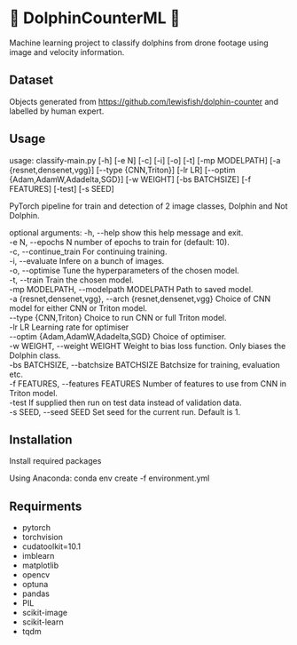 # :dolphin: DolphinCounterML :dolphin:
Machine learning project to classify dolphins from drone footage using image and velocity information.

## Dataset 
Objects generated from https://github.com/lewisfish/dolphin-counter and labelled by human expert.


## Usage

usage: classify-main.py [-h] [-e N] [-c] [-i] [-o] [-t] [-mp MODELPATH]
                        [-a {resnet,densenet,vgg}] [--type {CNN,Triton}]
                        [-lr LR] [--optim {Adam,AdamW,Adadelta,SGD}]
                        [-w WEIGHT] [-bs BATCHSIZE] [-f FEATURES] [-test]
                        [-s SEED]

PyTorch pipeline for train and detection of 2 image classes, Dolphin and Not Dolphin.

optional arguments:
  -h, --help            show this help message and exit.\
  -e N, --epochs N      number of epochs to train for (default: 10).\
  -c, --continue_train  For continuing training.\
  -i, --evaluate        Infere on a bunch of images.\
  -o, --optimise        Tune the hyperparameters of the chosen model.\
  -t, --train           Train the chosen model.\
  -mp MODELPATH, --modelpath MODELPATH Path to saved model.\
  -a {resnet,densenet,vgg}, --arch {resnet,densenet,vgg} Choice of CNN model for either CNN or Triton model.\
  --type {CNN,Triton}   Choice to run CNN or full Triton model.\
  -lr LR                Learning rate for optimiser\
  --optim {Adam,AdamW,Adadelta,SGD} Choice of optimiser.\
  -w WEIGHT, --weight WEIGHT Weight to bias loss function. Only biases the Dolphin class.\
  -bs BATCHSIZE, --batchsize BATCHSIZE Batchsize for training, evaluation etc.\
  -f FEATURES, --features FEATURES Number of features to use from CNN in Triton model.\
  -test                 If supplied then run on test data instead of validation data.\
  -s SEED, --seed SEED  Set seed for the current run. Default is 1.

## Installation

Install required packages

Using Anaconda:
 conda env create -f environment.yml


## Requirments

  - pytorch
  - torchvision
  - cudatoolkit=10.1
  - imblearn
  - matplotlib
  - opencv
  - optuna
  - pandas
  - PIL
  - scikit-image
  - scikit-learn 
  - tqdm
